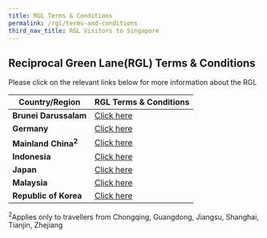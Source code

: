 ```yaml
---
title: RGL Terms & Conditions
permalink: /rgl/terms-and-conditions
third_nav_title: RGL Visitors to Singapore
---
```


## **Reciprocal Green Lane(RGL) Terms & Conditions**

Please click on the relevant links below for more information about the RGL

<table>
<thead>
  <tr>
    <th>Country/Region</th>
    <th>RGL Terms & Conditions</th>
  </tr>
</thead>
<tbody>
<tr>
    <td><b>Brunei Darussalam</b></td>
      <td style="text-align:left;"><a href="/brunei/rgl/terms-and-conditions">Click here</a></td>
  </tr>
  <tr>
    <td><b>Germany</b></td>
      <td style="text-align:left;"><a href="/germany/rgl/terms-and-conditions">Click here</a></td>
  </tr>
       <tr>
      <td><b>Mainland China<sup>2</sup></b></td>
      <td style="text-align:left;"><a href="/china/rgl/terms-and-conditions">Click here</a></td>
  </tr>
  <tr>
    <td ><b>Indonesia</b></td>
       <td style=" text-align:left;"><a href="/indonesia/rgl/terms-and-conditions">Click here</a></td>
  </tr>
  <tr>
    <td ><b>Japan</b></td>
       <td style=" text-align:left;"><a href="/japan/rgl/terms-and-conditions">Click here</a></td>
  </tr>
     <tr>
    <td ><b>Malaysia</b></td>
       <td style=" text-align:left;"><a href="/malaysia/rgl/terms-and-conditions">Click here</a></td>
  </tr>
       <tr>
    <td ><b>Republic of Korea</b></td>
       <td style=" text-align:left;"><a href="/rok/rgl/terms-and-conditions">Click here</a></td>
  </tr>
  </tbody>
  </table>
  
  <sup>2</sup>Applies only to travellers from Chongqing, Guangdong, Jiangsu, Shanghai, Tianjin, Zhejiang
